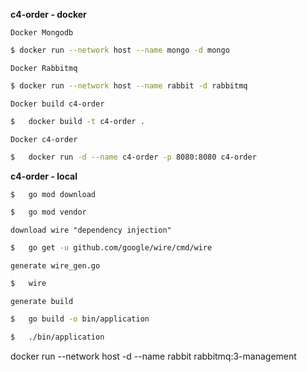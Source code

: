 **c4-order - docker**

`Docker Mongodb`

```sh
$ docker run --network host --name mongo -d mongo
```

`Docker Rabbitmq`

```sh
$ docker run --network host --name rabbit -d rabbitmq
```

`Docker build c4-order`

```sh
$   docker build -t c4-order .
```

`Docker c4-order`

```sh
$   docker run -d --name c4-order -p 8080:8080 c4-order
```

**c4-order - local**


```sh
$   go mod download
```

```sh
$   go mod vendor
```

`download wire "dependency injection"`

```sh
$   go get -u github.com/google/wire/cmd/wire
```

`generate wire_gen.go`

```sh
$   wire
```

`generate build`

```sh
$   go build -o bin/application
```


```sh
$   ./bin/application
```

docker run --network host -d --name rabbit rabbitmq:3-management